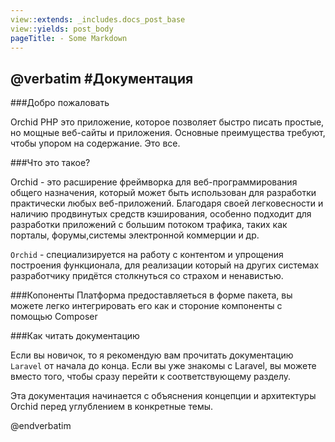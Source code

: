 ```yaml
---
view::extends: _includes.docs_post_base
view::yields: post_body
pageTitle: - Some Markdown
---
```

@verbatim
#Документация
----------
 
###Добро пожаловать

Orchid PHP это приложение, которое позволяет быстро писать простые, но мощные веб-сайты и приложения. Основные преимущества требуют, чтобы упором на содержание. Это все.

###Что это такое?


Orchid - это расширение  фреймворка для веб-программирования общего назначения, который может быть использован для разработки практически любых веб-приложений. Благодаря своей легковесности и наличию продвинутых средств кэширования, особенно подходит для разработки приложений с большим потоком трафика, таких как порталы, форумы,системы электронной коммерции и др. 

`Orchid` - специализируется на работу с контентом и упрощения построения функционала, для реализации который на других системах разработчику придётся столкнуться со страхом и ненавистью.


###Копоненты
Платформа предоставляеться в форме пакета, вы можете легко интегрировать его как и стороние компоненты c помощью Composer

###Как читать документацию

Если вы новичок, то я рекомендую вам прочитать документацию `Laravel` от начала до конца. 
Если вы уже знакомы с Laravel, вы можете вместо того, чтобы сразу перейти к соответствующему разделу.

Эта документация начинается с объяснения концепции и архитектуры Orchid перед углублением в конкретные темы.

@endverbatim
